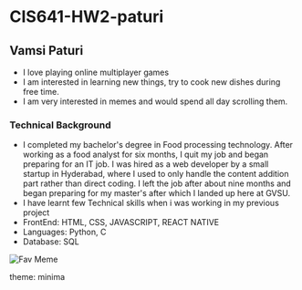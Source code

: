 # CIS641-HW2-paturi

## Vamsi Paturi
* I love playing online multiplayer games
* I am interested in learning new things, try to cook new dishes during free time.
* I am very interested in memes and would spend all day scrolling them.

### Technical Background
 - I completed my bachelor's degree in Food processing technology. After working as a food analyst for six months, I quit my job and began preparing for an IT job. I was hired as a web developer by a small startup in Hyderabad, where I used to only handle the content addition part rather than direct coding. I left the job after about nine months and began preparing for my master's after which I landed up here at GVSU.
 - I have learnt  few Technical skills when i was working in my previous project
  - FrontEnd: HTML, CSS, JAVASCRIPT, REACT NATIVE
  - Languages: Python, C
  - Database: SQL



![Fav Meme](https://pbs.twimg.com/media/EbN1_C2XQAA6x4a.jpg)


theme: minima
